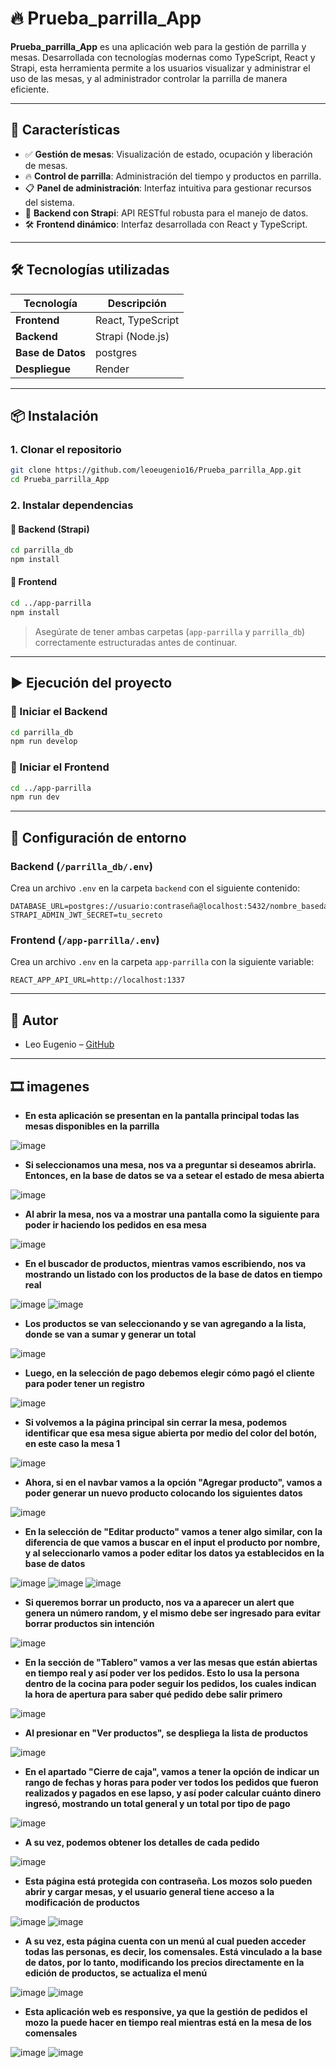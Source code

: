 
# 🔥 Prueba_parrilla_App

**Prueba_parrilla_App** es una aplicación web para la gestión de parrilla y mesas. Desarrollada con tecnologías modernas como TypeScript, React y Strapi, esta herramienta permite a los usuarios visualizar y administrar el uso de las mesas, y al administrador controlar la parrilla de manera eficiente.

---

## 🚀 Características

- ✅ **Gestión de mesas**: Visualización de estado, ocupación y liberación de mesas.
- 🔥 **Control de parrilla**: Administración del tiempo y productos en parrilla.
- 📋 **Panel de administración**: Interfaz intuitiva para gestionar recursos del sistema.
- 🧠 **Backend con Strapi**: API RESTful robusta para el manejo de datos.
- 🛠️ **Frontend dinámico**: Interfaz desarrollada con React y TypeScript.

---

## 🛠️ Tecnologías utilizadas

| Tecnología | Descripción |
|-----------|-------------|
| **Frontend** | React, TypeScript |
| **Backend** | Strapi (Node.js) |
| **Base de Datos** | postgres |
| **Despliegue** | Render  |

---

## 📦 Instalación

### 1. Clonar el repositorio

```bash
git clone https://github.com/leoeugenio16/Prueba_parrilla_App.git
cd Prueba_parrilla_App
```

### 2. Instalar dependencias

#### 🔹 Backend (Strapi)

```bash
cd parrilla_db
npm install
```

#### 🔹 Frontend

```bash
cd ../app-parrilla
npm install
```

> Asegúrate de tener ambas carpetas (`app-parrilla` y `parrilla_db`) correctamente estructuradas antes de continuar.

---

## ▶️ Ejecución del proyecto

### 🔹 Iniciar el Backend

```bash
cd parrilla_db
npm run develop
```

### 🔹 Iniciar el Frontend

```bash
cd ../app-parrilla
npm run dev
```

---

## 🔐 Configuración de entorno

### Backend (`/parrilla_db/.env`)

Crea un archivo `.env` en la carpeta `backend` con el siguiente contenido:

```env
DATABASE_URL=postgres://usuario:contraseña@localhost:5432/nombre_basedatos
STRAPI_ADMIN_JWT_SECRET=tu_secreto
```

### Frontend (`/app-parrilla/.env`)

Crea un archivo `.env` en la carpeta `app-parrilla` con la siguiente variable:

```env
REACT_APP_API_URL=http://localhost:1337
```

---

## 🤝 Autor

- Leo Eugenio – [GitHub](https://github.com/leoeugenio16)

---


## 🎞️ imagenes

- **En esta aplicación se presentan en la pantalla principal todas las mesas disponibles en la parrilla**

![image](https://github.com/user-attachments/assets/0833a938-72e3-4be8-a976-60869362e659)

- **Si seleccionamos una mesa, nos va a preguntar si deseamos abrirla. Entonces, en la base de datos se va a setear el estado de mesa abierta**

![image](https://github.com/user-attachments/assets/d4e0afc7-de2e-4e12-889e-4da61a1cfa2a)

- **Al abrir la mesa, nos va a mostrar una pantalla como la siguiente para poder ir haciendo los pedidos en esa mesa**

![image](https://github.com/user-attachments/assets/dca6fa7d-b996-44b5-9be3-cc5098815c77)

- **En el buscador de productos, mientras vamos escribiendo, nos va mostrando un listado con los productos de la base de datos en tiempo real**

![image](https://github.com/user-attachments/assets/e3d83365-08c4-4f6d-ab62-6ffc64400ba7)
![image](https://github.com/user-attachments/assets/597f6e75-2ba4-4c0f-9ccb-2e34b6985967)

- **Los productos se van seleccionando y se van agregando a la lista, donde se van a sumar y generar un total**

![image](https://github.com/user-attachments/assets/f8cdf79e-7d5d-429e-b3a0-3012fbde7833)

- **Luego, en la selección de pago debemos elegir cómo pagó el cliente para poder tener un registro**

![image](https://github.com/user-attachments/assets/fb84a713-3c0b-43ff-834d-9f80d842f26d)

- **Si volvemos a la página principal sin cerrar la mesa, podemos identificar que esa mesa sigue abierta por medio del color del botón, en este caso la mesa 1**

![image](https://github.com/user-attachments/assets/f5642fb6-f6a5-4c9a-abc6-3234afbe0b4b)

- **Ahora, si en el navbar vamos a la opción "Agregar producto", vamos a poder generar un nuevo producto colocando los siguientes datos**

![image](https://github.com/user-attachments/assets/7d9a00fd-ee2c-4d43-85f1-c9702266f9dd)

- **En la selección de "Editar producto" vamos a tener algo similar, con la diferencia de que vamos a buscar en el input el producto por nombre, y al seleccionarlo vamos a poder editar los datos ya establecidos en la base de datos**

![image](https://github.com/user-attachments/assets/ee85dbb0-6f67-4677-a378-c4e5338a73b5)
![image](https://github.com/user-attachments/assets/98218d66-5b7b-4a57-b3d3-703edb793f98)
![image](https://github.com/user-attachments/assets/1155c03f-8d4f-4a94-ad1e-589e320025ab)

- **Si queremos borrar un producto, nos va a aparecer un alert que genera un número random, y el mismo debe ser ingresado para evitar borrar productos sin intención**

![image](https://github.com/user-attachments/assets/fa869e3b-394b-453e-bce0-7343a20b448f)

- **En la sección de "Tablero" vamos a ver las mesas que están abiertas en tiempo real y así poder ver los pedidos. Esto lo usa la persona dentro de la cocina para poder seguir los pedidos, los cuales indican la hora de apertura para saber qué pedido debe salir primero**

![image](https://github.com/user-attachments/assets/7a1674fc-b3cc-477d-8ffc-a8f735ff88b1)

- **Al presionar en "Ver productos", se despliega la lista de productos**

![image](https://github.com/user-attachments/assets/955b9136-cb66-443f-b9c6-51d0ac209b77)

- **En el apartado "Cierre de caja", vamos a tener la opción de indicar un rango de fechas y horas para poder ver todos los pedidos que fueron realizados y pagados en ese lapso, y así poder calcular cuánto dinero ingresó, mostrando un total general y un total por tipo de pago**

![image](https://github.com/user-attachments/assets/0affbaa4-2d7e-4d56-9cdb-da3ee7abd041)

- **A su vez, podemos obtener los detalles de cada pedido**

![image](https://github.com/user-attachments/assets/0882b942-2798-4765-a2ce-7deef8c82120)

- **Esta página está protegida con contraseña. Los mozos solo pueden abrir y cargar mesas, y el usuario general tiene acceso a la modificación de productos**

![image](https://github.com/user-attachments/assets/b8131fa5-c0d8-4df1-b2e6-db1bbf4f8a35)
![image](https://github.com/user-attachments/assets/a7390174-362b-4a79-8331-dd51b8642403)

- **A su vez, esta página cuenta con un menú al cual pueden acceder todas las personas, es decir, los comensales. Está vinculado a la base de datos, por lo tanto, modificando los precios directamente en la edición de productos, se actualiza el menú**

![image](https://github.com/user-attachments/assets/e122be62-1497-4e89-a1cf-8e087bbdb59c)
![image](https://github.com/user-attachments/assets/1cf603f6-ca77-4918-8b65-da2eaa4e7c67)

- **Esta aplicación web es responsive, ya que la gestión de pedidos el mozo la puede hacer en tiempo real mientras está en la mesa de los comensales**

![image](https://github.com/user-attachments/assets/a434433e-879a-4ce1-8d37-4b3a0e0670c2)
![image](https://github.com/user-attachments/assets/dbd75c9c-56b5-4cfa-bc74-a7a04654500f)

























  
